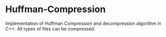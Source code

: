 Huffman-Compression
===================

Implementation of Huffman Compression and decompression algorithm in C++. All types of files can be compressed. 

